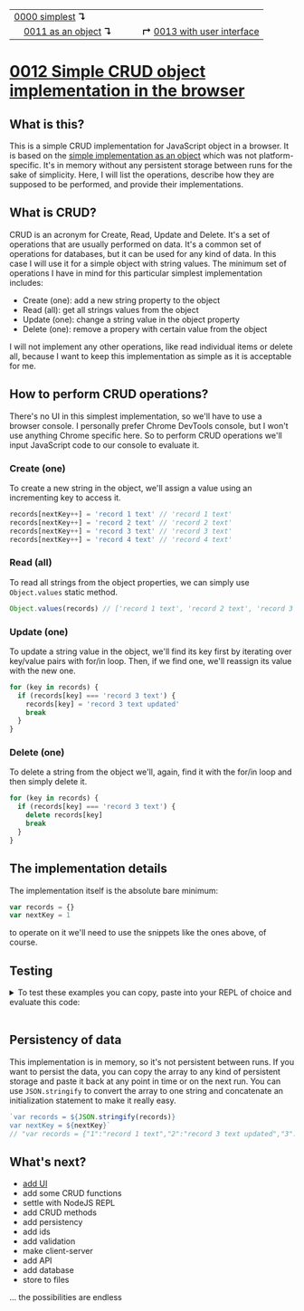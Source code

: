 <table>
  <tr>
    <td><a href="../0000-simplest-for-me/README.md">0000 simplest</a> <b>↴</b></td>
    <td>&nbsp; &nbsp; &nbsp;</td>
    <td></td>
  </tr>
  <tr>
    <td>&nbsp; &nbsp; <a href="../0011-simplest-object/README.md">0011 as an object</a> <b>↴</b></td>
    <td>&nbsp; &nbsp; &nbsp;</td>
    <td><b>↱</b> <a href="../0013-object-with-ui/README.md">0013 with user interface</a></td>
  </tr>
</table>

# [0012 Simple CRUD object implementation in the browser](https://github.com/UniBreakfast/crud-of-increasing-complexity/blob/master/0012-object-in-browser/README.md)

## What is this?

This is a simple CRUD implementation for JavaScript object in a browser. It is based on the [simple implementation as an object](../0011-simplest-object/README.md) which was not platform-specific. It's in memory without any persistent storage between runs for the sake of simplicity. Here, I will list the operations, describe how they are supposed to be performed, and provide their implementations.

## What is CRUD?

CRUD is an acronym for Create, Read, Update and Delete. It's a set of operations that are usually performed on data. It's a common set of operations for databases, but it can be used for any kind of data. In this case I will use it for a simple object with string values. The minimum set of operations I have in mind for this particular simplest implementation includes:

- Create (one): add a new string property to the object
- Read (all): get all strings values from the object 
- Update (one): change a string value in the object property
- Delete (one): remove a propery with certain value from the object

I will not implement any other operations, like read individual items or delete all, because I want to keep this implementation as simple as it is acceptable for me.

## How to perform CRUD operations?

There's no UI in this simplest implementation, so we'll have to use a browser console. I personally prefer Chrome DevTools console, but I won't use anything Chrome specific here. So to perform CRUD operations we'll input JavaScript code to our console to evaluate it.

### Create (one)

To create a new string in the object, we'll assign a value using an incrementing key to access it.

```js
records[nextKey++] = 'record 1 text' // 'record 1 text'
records[nextKey++] = 'record 2 text' // 'record 2 text'
records[nextKey++] = 'record 3 text' // 'record 3 text'
records[nextKey++] = 'record 4 text' // 'record 4 text'
```

### Read (all)

To read all strings from the object properties, we can simply use `Object.values` static method.

```js
Object.values(records) // ['record 1 text', 'record 2 text', 'record 3 text', 'record 4 text']
```

### Update (one)

To update a string value in the object, we'll find its key first by iterating over key/value pairs with for/in loop. Then, if we find one, we'll reassign its value with the new one.

```js
for (key in records) {
  if (records[key] === 'record 3 text') {
    records[key] = 'record 3 text updated'
    break
  }
}
```

### Delete (one)

To delete a string from the object we'll, again, find it with the for/in loop and then simply delete it.

```js
for (key in records) {
  if (records[key] === 'record 3 text') {
    delete records[key]
    break
  }
}
```

## The implementation details

The implementation itself is the absolute bare minimum:

```js
var records = {}
var nextKey = 1
```

to operate on it we'll need to use the snippets like the ones above, of course.

## Testing

<details>
  <summary>To test these examples you can copy, paste into your REPL of choice and evaluate this code:</summary><br>

```js
console.log('// Implementation initialization')
console.log('records = {}')
records = {}
console.log('nextKey = 1')
nextKey = 1

console.log('// Create (one) examples')
console.log("records[nextKey++] = 'record 1 text'")
console.log(records[nextKey++] = 'record 1 text')
// 'record 1 text'
console.log("records[nextKey++] = 'record 2 text'")
console.log(records[nextKey++] = 'record 2 text')
// 'record 2 text'
console.log("records[nextKey++] = 'record 3 text'")
console.log(records[nextKey++] = 'record 3 text')
// 'record 3 text'
console.log("records[nextKey++] = 'record 4 text'")
console.log(records[nextKey++] = 'record 4 text')
// 'record 4 text'

console.log('// Read (all) example')
console.log('Object.values(records)')
console.log(Object.values(records))
// (4) ['record 1 text', 'record 2 text', 'record 3 text', 'record 4 text']

console.log('// Update (one) examples')
console.log("for (key in records) { if (records[key] === 'record 3 text') { records[key] = 'record 3 text updated'; break } }")
for (key in records) { if (records[key] === 'record 3 text') { records[key] = 'record 3 text updated'; break } }
console.log('Object.values(records)')
console.log(Object.values(records))
// (4) ['record 1 text', 'record 2 text', 'record 3 text updated', 'record 4 text']

console.log('// Delete (one) examples')
console.log("for (key in records) { if (records[key] === 'record 2 text') { delete records[key]; break } }")
for (key in records) { if (records[key] === 'record 2 text') { delete records[key]; break } }
console.log('Object.values(records)')
console.log(Object.values(records))
// (3) ['record 1 text', 'record 3 text updated', 'record 4 text']
```

And then you can compare the actual output with the expected output in the comments.
</details><br>

## Persistency of data

This implementation is in memory, so it's not persistent between runs. If you want to persist the data, you can copy the array to any kind of persistent storage and paste it back at any point in time or on the next run. You can use `JSON.stringify` to convert the array to one string and concatenate an initialization statement to make it really easy.

```js
`var records = ${JSON.stringify(records)}
var nextKey = ${nextKey}`
// "var records = {"1":"record 1 text","2":"record 3 text updated","3":"record 4 text"}\nvar nextKey = 5"
```

## What's next?

- [add UI](../0013-object-with-ui/README.md)
- add some CRUD functions
- settle with NodeJS REPL
- add CRUD methods
- add persistency
- add ids
- add validation
- make client-server
- add API
- add database
- store to files
  
... the possibilities are endless

